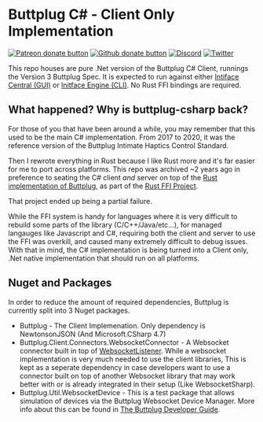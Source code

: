 # Buttplug C# - Client Only Implementation

[![Patreon donate button](https://img.shields.io/badge/patreon-donate-yellow.svg)](https://www.patreon.com/qdot)
[![Github donate button](https://img.shields.io/badge/github-donate-ff69b4.svg)](https://www.github.com/sponsors/qdot)
[![Discord](https://img.shields.io/discord/353303527587708932.svg?logo=discord)](https://discord.buttplug.io)
[![Twitter](https://img.shields.io/twitter/follow/buttplugio.svg?style=social&logo=twitter)](https://twitter.com/buttplugio)

This repo houses are pure .Net version of the Buttplug C# Client, runnings the Version 3 Buttplug Spec. It is expected to run against either [Intiface Central (GUI)](https://intiface.com/central) or [Initface Engine (CLI)](https://github.com/intiface/intiface-engine). No Rust FFI bindings are required.

## What happened? Why is buttplug-csharp back?

For those of you that have been around a while, you may remember that this used to be the main C# implementation. From 2017 to 2020, it was the reference version of the Buttplug Intimate Haptics Control Standard. 

Then I rewrote everything in Rust because I like Rust more and it's far easier for me to port across platforms. This repo was archived ~2 years ago in preference to seating the C# client *and* server on top of the [Rust implementation of Buttplug](https://github.com/buttplugio/buttplug), as part of the [Rust FFI Project](https://github.com/buttplugio/buttplug-rs-ffi).

That project ended up being a partial failure.

While the FFI system is handy for languages where it is very difficult to rebuild some parts of the library (C/C++/Java/etc...), for managed langauges like Javascript and C#, requiring both the client and server to use the FFI was overkill, and caused many extremely difficult to debug issues. With that in mind, the C# implementation is being turned into a Client only, .Net native implementation that should run on all platforms.

## Nuget and Packages

In order to reduce the amount of required dependencies, Buttplug is currently split into 3 Nuget packages.

- Buttplug - The Client Implemenation. Only dependency is NewtonsonJSON (And Microsoft.CSharp 4.7)
- Buttplug.Client.Connectors.WebsocketConnector - A Websocket connector built in top of
  [WebsocketListener](https://github.com/deniszykov/WebSocketListener). While a websocket
  implementation is very much needed to use the client libraries, This is kept as a seperate
  dependency in case developers want to use a connector built on top of another Websocket library
  that may work better with or is already integrated in their setup (Like WebsocketSharp).
- Buttplug.Util.WebsocketDevice - This is a test package that allows simulation of devices via the
  Buttplug Websocket Device Manager. More info about this can be found in [The Buttplug Developer Guide](https://docs.buttplug.io/).


